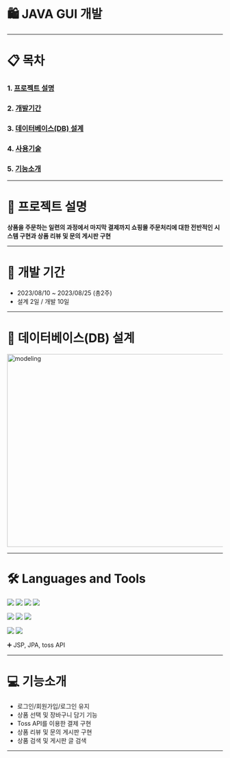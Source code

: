 # 🛍️ JAVA GUI 개발

- - - 

# 📋 목차 
### 1. [프로젝트 설명](https://github.com/whatiiiii/sec_project#rocket-프로젝트-설명 "프로젝트설명")                  
### 2. [개발기간](https://github.com/whatiiiii/sec_project#-개발-기간 "개발기간")         
### 3. [데이터베이스(DB) 설계](https://github.com/whatiiiii/sec_project#-데이터베이스db-설계 "db설계")         
### 4. [사용기술](https://github.com/whatiiiii/sec_project#%EF%B8%8F-languages-and-tools "사용기술")         
### 5. [기능소개](https://github.com/whatiiiii/sec_project#-기능소개 "기능소개")         

- - - 

# :rocket: 프로젝트 설명 

__상품을 주문하는 일련의 과정에서 마지막 결제까지 쇼핑몰 주문처리에 대한 전반적인 시스템 구현과 상품 리뷰 및 문의 게시판 구현__

- - -


# 📆 개발 기간
* 2023/08/10 ~ 2023/08/25 (총2주)
* 설계 2일 / 개발 10일

- - -
# 📝 데이터베이스(DB) 설계
<img src="https://github.com/whatiiiii/sec_project/assets/140373535/a257956d-a976-46c5-ae6f-9a786a145cec" width="800px" height="450px" title="px(픽셀) 크기 설정" alt="modeling"></img>
- - -
# 🛠️ Languages and Tools
<img src="https://img.shields.io/badge/Java-ED8B00?style=for-the-badge&logo=openjdk&logoColor=white"> <img src="https://img.shields.io/badge/Spring-6DB33F?style=for-the-badge&logo=spring&logoColor=white">
<img src="https://img.shields.io/badge/JavaScript-F7DF1E?style=for-the-badge&logo=JavaScript&logoColor=white"> <img src="https://img.shields.io/badge/jQuery-0769AD?style=for-the-badge&logo=jquery&logoColor=white"> 


<img src="https://img.shields.io/badge/HTML5-E34F26?style=for-the-badge&logo=html5&logoColor=white"> <img src="https://img.shields.io/badge/CSS3-1572B6?style=for-the-badge&logo=css3&logoColor=white">
<img src="https://img.shields.io/badge/Tailwind_CSS-38B2AC?style=for-the-badge&logo=tailwind-css&logoColor=white">


<img src="https://img.shields.io/badge/Oracle-F80000?style=for-the-badge&logo=Oracle&logoColor=white"/> <img src="https://img.shields.io/badge/IntelliJ_IDEA-000000.svg?style=for-the-badge&logo=intellij-idea&logoColor=white">


➕ JSP, JPA, toss API


- - -

# 💻 기능소개
* 로그인/회원가입/로그인 유지
* 상품 선택 및 장바구니 담기 기능
* Toss API를 이용한 결제 구현
* 상품 리뷰 및 문의 게시판 구현
* 상품 검색 및 게시판 글 검색

- - -

  
